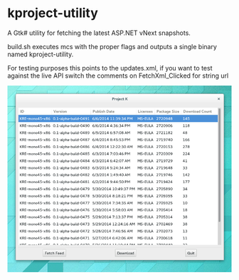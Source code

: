 kproject-utility
================

A Gtk# utility for fetching the latest ASP.NET vNext snapshots.

build.sh executes mcs with the proper flags and outputs a single binary 
named kproject-utility.

For testing purposes this points to the updates.xml, if you want to
test against the live API switch the comments on FetchXml_Clicked for 
string url

![First Screenshot](/screenshot.png?raw=true "First Screenshot")
